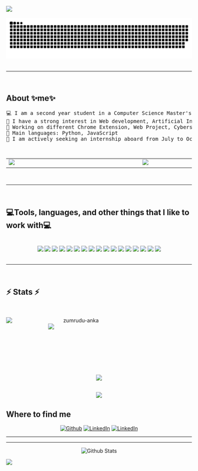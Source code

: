 <a href="https://www.youtube.com/watch?v=dQw4w9WgXcQ"><img src="https://user-images.githubusercontent.com/73097560/115834477-dbab4500-a447-11eb-908a-139a6edaec5c.gif"></a>
<div align="center">
  <img  src="https://github.com/1999AZZAR/1999AZZAR/blob/main/resources/img/grid-snake.svg"
       alt="snake" /></a>
</div>
<br>
<hr>
<br>

## About ✨me✨

<pre>
💻 I am a second year student in a Computer Science Master's degree program
📝 I have a strong interest in Web development, Artificial Intelligence or even Project Panagement
🔭 Working on different Chrome Extension, Web Project, Cybersecurity 
🌟 Main languages: Python, JavaScript
🤔 I am actively seeking an internship aboard from July to October 2024</b>, this is <a href="https://alexandrepereon.fr/assets/PEREON%20Alexandre%20-%20resume.pdf" target="_blank">MY RESUME.</a>
</pre>
<br>

<div align=Center>
<table>
    <td align="Left" width="600">
      <a href="https://metrics.lecoq.io/">
        <img src="https://metrics.lecoq.io/AlexandrePereon">
      </a>
      <br>
    </td>
    <td align="Center" width="600">
      <a href="https://metrics.lecoq.io/">
        <img src = "https://github.com/AlexandrePereon/AlexandrePereon/assets/146815155/d06441ad-5c78-4fa7-a8af-94224efe0933" width = 400px>
      </a>
      <br>
    </td>
</table>
</div>

<br>
<hr>
<br>

## 💻Tools, languages, and other things that I like to work with💻

<br>
<div align="center">
    <a src="https://code.visualstudio.com/"><img src="https://img.icons8.com/color/48/000000/visual-studio-code-2019.png"/></a>
    <a src="https://www.w3schools.com/html/"><img src="https://img.icons8.com/color/48/000000/html-5.png"/></a>
    <a src="https://www.w3schools.com/css/"><img src="https://img.icons8.com/color/48/000000/css3.png"/></a>
    <a src="https://www.javascript.com/"><img src="https://img.icons8.com/color/48/000000/javascript.png"/></a>
    <a src="https://www.typescriptlang.org/"><img src="https://img.icons8.com/color/48/000000/typescript.png"/></a>
    <a src="https://www.php.net/"><img src="https://img.icons8.com/color/48/000000/php.png"/></a>
    <a src="https://www.python.org/"><img src="https://img.icons8.com/color/48/000000/python.png"/></a>
    <a src="https://www.djangoproject.com/"><img src="https://img.icons8.com/color/48/000000/django.png"/></a>
    <a src="https://nodejs.org/"><img src="https://img.icons8.com/color/48/000000/nodejs.png"/></a>
    <a src="https://www.npmjs.com/"><img src="https://img.icons8.com/color/48/000000/npm.png"/></a>
    <a src="https://www.docker.com/"><img src="https://img.icons8.com/color/48/000000/docker.png"/></a>
    <a src="https://github.com/"><img src="https://img.icons8.com/color/48/000000/github--v1.png"/></a>
    <a src="https://git-scm.com/"><img src="https://img.icons8.com/color/48/000000/git.png"/></a>
    <a src="https://www.linux.org/"><img src="https://img.icons8.com/color/48/000000/linux.png"/></a>
    <a src="https://www.mysql.com/fr/"><img src="https://img.icons8.com/color/48/000000/mysql.png"/></a>
    <a src="https://vuejs.org/"><img src="https://img.icons8.com/color/48/000000/vue-js.png"/></a>
    <a src="https://angular.io/"><img src="https://img.icons8.com/color/48/000000/angularjs.png"/></a>
    
</div>

<br>
<hr>
<br>

## ⚡ Stats ⚡

<br>
<p align=center>
  <div align=center>
    <a href="https://github.com/AlexandrePereon">
      <img align="left" width=390 src="https://github-readme-stats.vercel.app/api?username=AlexandrePereon&theme=radical" alt="zumrudu-anka" />
    </a>
    <a href="https://github.com/AlexandrePereon">
      <img align="right" width=390 src="https://github-readme-streak-stats.herokuapp.com/?user=AlexandrePereon&theme=radical" />
    </a>
  </div>
  <br><br><br><br><br><br><br><br><br>
  <div align=center>
    <a href="https://github.com/AlexandrePereon">
      <img width=325 align="center" src="https://github-readme-stats.vercel.app/api/top-langs/?username=AlexandrePereon&theme=radical" />
    </a>
  </div>
  <br>
</p>

<div align=center>
<img src="https://github-profile-trophy.vercel.app/?username=AlexandrePereon&theme=radical&no-frame=true&row=1&&margin-w=30&no-bg=true">
</div>

## Where to find me


<div align=center>
    <a href="https://github.com/AlexandrePereon" target="_blank"><img alt="Github" src="https://img.shields.io/badge/GitHub-%2312100E.svg?&style=for-the-badge&logo=Github&logoColor=white" /></a>
    <a href="https://www.linkedin.com/in/alexandre-pereon" target="_blank"><img alt="LinkedIn" src="https://img.shields.io/badge/linkedin-%230077B5.svg?&style=for-the-badge&logo=linkedin&logoColor=white" /></a>
    <a href="https://alexandrepereon.fr/" target="_blank"><img alt="LinkedIn" src="https://img.shields.io/badge/portfolio-%808080.svg?&style=for-the-badge&logo=powershell&logoColor=white" /></a>
</div>

<hr>
<hr>

<p align="center">
        <img src="https://raw.githubusercontent.com/bornmay/bornmay/Update/svg/Bottom.svg" alt="Github Stats" />
</p>
<a href="https://www.youtube.com/watch?v=dQw4w9WgXcQ"><img src="https://user-images.githubusercontent.com/73097560/115834477-dbab4500-a447-11eb-908a-139a6edaec5c.gif"></a>
